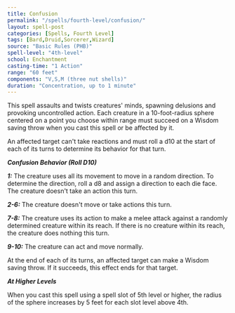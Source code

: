 ```yaml
---
title: Confusion
permalink: "/spells/fourth-level/confusion/"
layout: spell-post
categories: [Spells, Fourth Level]
tags: [Bard,Druid,Sorcerer,Wizard]
source: "Basic Rules (PHB)"
spell-level: "4th-level"
school: Enchantment
casting-time: "1 Action"
range: "60 feet"
components: "V,S,M (three nut shells)"
duration: "Concentration, up to 1 minute"
---
```


This spell assaults and twists creatures' minds, spawning delusions and provoking uncontrolled action. Each creature in a 10-foot-radius sphere centered on a point you choose within range must succeed on a Wisdom saving throw when you cast this spell or be affected by it.

An affected target can't take reactions and must roll a d10 at the start of each of its turns to determine its behavior for that turn.

***Confusion Behavior (Roll D10)***


***1:*** The creature uses all its movement to move in a random direction. To determine the direction, roll a d8 and assign a direction to each die face. The creature doesn't take an action this turn.

***2-6:*** The creature doesn't move or take actions this turn.

***7-8:*** The creature uses its action to make a melee attack against a randomly determined creature within its reach. If there is no creature within its reach, the creature does nothing this turn.

***9-10:*** The creature can act and move normally.

At the end of each of its turns, an affected target can make a Wisdom saving throw. If it succeeds, this effect ends for that target.

***At Higher Levels***

When you cast this spell using a spell slot of 5th level or higher, the radius of the sphere increases by 5 feet for each slot level above 4th.


